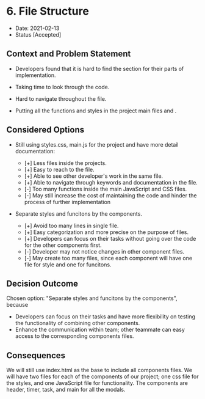 # 6. File Structure

* Date: 2021-02-13
* Status [Accepted]

## Context and Problem Statement

* Developers found that it is hard to find the section for their parts of implementation.
* Taking time to look through the code.
* Hard to navigate throughout the file.


* Putting all the functions and styles in the project main files and .


## Considered Options

* Still using styles.css, main.js for the project and have more detail documentation: 
  * [+] Less files inside the projects. 
  * [+] Easy to reach to the file.
  * [+] Able to see other developer's work in the same file.
  * [+] Able to navigate through keywords and documentation in the file.
  * [-] Too many functions inside the main JavaScript and CSS files. 
  * [-] May still increase the cost of maintaining the code and hinder the process of further implementation
  
* Separate styles and funcitons by the components.
  * [+] Avoid too many lines in single file.
  * [+] Easy categorization and more precise on the purpose of files.
  * [+] Developers can focus on their tasks without going over the code for the other components first. 
  * [-] Developer may not notice changes in other component files.
  * [-] May create too many files, since each component will have one file for style and one for funcitons.


## Decision Outcome

Chosen option: "Separate styles and funcitons by the components", because
* Developers can focus on their tasks and have more flexibility on testing the functionality of combining other components.
* Enhance the communication within team; other teammate can easy access to the corresponding components files.

## Consequences
We will still use index.html as the base to include all components files.
We will have two files for each of the components of our project; one css file for the styles, and one JavaScript file for functionality.
The components are header, timer, task, and main for all the modals.
